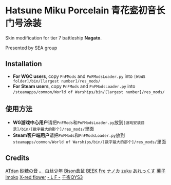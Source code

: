 ﻿# Hatsune Miku Porcelain 青花瓷初音长门号涂装

Skin modification for tier 7 battleship **Nagato**. 

Presented by SEA group

## Installation
* **For WGC users**, copy `PnFMods` and `PnFModsLoader.py` into `[WoWS folder]/bin/[largest number]/res_mods/`
* **For Steam users**, copy `PnFMods` and `PnFModsLoader.py` into `/steamapps/common/World of Warships/bin/[largest number]/res_mods/`

## 使用方法
* **WG游戏中心用户**请把`PnFMods`和`PnFModsLoader.py`放到`[游戏安装目录]/bin/[数字最大的那个]/res_mods/`里面
* **Steam客户端用户**请把`PnFMods`和`PnFModsLoader.py`放到`steamapps/common/World of Warships/bin/[数字最大的那个]/res_mods/`里面

## Credits
[ATdan](https://www.pixiv.net/users/6662895)
[砂糖の音](https://www.pixiv.net/users/8514255)
[。](https://www.pixiv.net/users/9995632)
[白丝少年](https://www.pixiv.net/users/2175653)
[Bison倉鼠](https://www.pixiv.net/users/333556)
[BEEK](https://www.pixiv.net/users/448776)
[Fre](https://www.pixiv.net/users/3728269)
[ナノカ](https://www.pixiv.net/users/1034273)
[zuku](https://www.pixiv.net/users/9555971)
[あれっくす](https://www.pixiv.net/users/585981)
[薯子Imoko](https://www.pixiv.net/users/1950701)
[X-red flower](https://www.pixiv.net/users/6239377)
[- L F -](https://www.pixiv.net/users/6327914)
[千夜QYS3](https://www.pixiv.net/users/7210261)